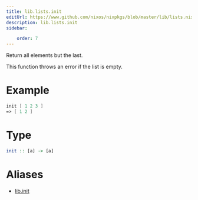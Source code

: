 ```yaml
---
title: lib.lists.init
editUrl: https://www.github.com/nixos/nixpkgs/blob/master/lib/lists.nix#L1025C10
description: lib.lists.init
sidebar:

    order: 7
---
```


Return all elements but the last.

This function throws an error if the list is empty.

# Example

```nix
init [ 1 2 3 ]
=> [ 1 2 ]
```

# Type

```haskell
init :: [a] -> [a]
```


# Aliases

- [lib.init](/nix-doc-comments/reference/lib/lib-init)


